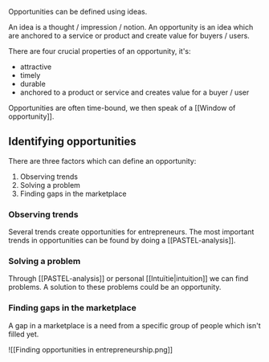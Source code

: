 Opportunities can be defined using ideas.

An idea is a thought / impression / notion. An opportunity is an idea which are anchored to a service or product and create value for buyers / users.

There are four crucial properties of an opportunity, it's:
- attractive
- timely
- durable
- anchored to a product or service and creates value for a buyer / user

Opportunities are often time-bound, we then speak of a [[Window of opportunity]].

## Identifying opportunities
There are three factors which can define an opportunity:
1. Observing trends
2. Solving a problem
3. Finding gaps in the marketplace
### Observing trends
Several trends create opportunities for entrepreneurs. The most important trends in opportunities can be found by doing a [[PASTEL-analysis]]. 
### Solving a problem
Through [[PASTEL-analysis]] or personal [[Intuïtie|intuition]] we can find problems. A solution to these problems could be an opportunity.
### Finding gaps in the marketplace
A gap in a marketplace is a need from a specific group of people which isn't filled yet.

![[Finding opportunities in entrepreneurship.png]]
